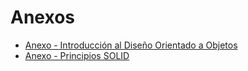 # Anexos
* [Anexo - Introducción al Diseño Orientado a Objetos
](introduccion.md#Introducción-al-Diseño-Orientado-a-Objetos)
* [Anexo - Principios SOLID
](solid.md)